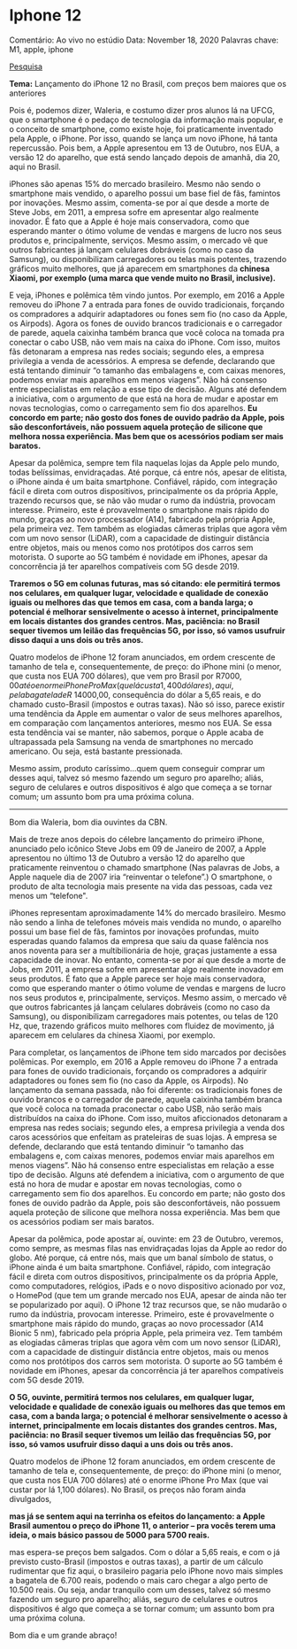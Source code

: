 # Iphone 12

Comentário: Ao vivo no estúdio
Data: November 18, 2020
Palavras chave: M1, apple, iphone

[Pesquisa](Iphone%2012%2098d603c054244ab98b733acaea75b783/Pesquisa%204fbeae26ca8840ada1d37e2e01938b3f.md)

**Tema:** Lançamento do iPhone 12 no Brasil, com preços bem maiores que os anteriores

Pois é, podemos dizer, Waleria, e costumo dizer pros alunos lá na UFCG, que o smartphone é o pedaço de tecnologia da informação mais popular, e o conceito de smartphone, como existe hoje, foi praticamente inventado pela Apple, o iPhone. Por isso, quando se lança um novo iPhone, há tanta repercussão. Pois bem, a Apple apresentou em 13 de Outubro, nos EUA, a versão 12 do aparelho, que está sendo lançado depois de amanhã, dia 20, aqui no Brasil.

iPhones são apenas 15% do mercado brasileiro. Mesmo não sendo o smartphone mais vendido, o aparelho possui um base fiel de fãs, famintos por inovações. Mesmo assim, comenta-se por aí que desde a morte de Steve Jobs, em 2011, a empresa sofre em apresentar algo realmente inovador. É fato que a Apple é hoje mais conservadora, como que esperando manter o ótimo volume de vendas e margens de lucro nos seus produtos e, principalmente, serviços. Mesmo assim, o mercado vê que outros fabricantes já lançam celulares dobráveis (como no caso da Samsung), ou disponibilizam carregadores ou telas mais potentes, trazendo gráficos muito melhores, que já aparecem em smartphones da **chinesa Xiaomi, por exemplo (uma marca que vende muito no Brasil, inclusive).**

E veja, iPhones e polêmica têm vindo juntos. Por exemplo, em 2016 a Apple removeu do iPhone 7 a entrada para fones de ouvido tradicionais, forçando os compradores a adquirir adaptadores ou fones sem fio (no caso da Apple, os Airpods). Agora os fones de ouvido brancos tradicionais e o carregador de parede, aquela caixinha também branca que você coloca na tomada pra conectar o cabo USB, não vem mais na caixa do iPhone. Com isso, muitos fãs detonaram a empresa nas redes sociais; segundo eles, a empresa privilegia a venda de acessórios. A empresa se defende, declarando que está tentando diminuir “o tamanho das embalagens e, com caixas menores, podemos enviar mais aparelhos em menos viagens”. Não há consenso entre especialistas em relação a esse tipo de decisão. Alguns até defendem a iniciativa, com o argumento de que está na hora de mudar e apostar em novas tecnologias, como o carregamento sem fio dos aparelhos. **Eu concordo em parte; não gosto dos fones de ouvido padrão da Apple, pois são desconfortáveis, não possuem aquela proteção de silicone que melhora nossa experiência. Mas bem que os acessórios podiam ser mais baratos.**

Apesar da polêmica, sempre tem fila naquelas lojas da Apple pelo mundo, todas belíssimas, envidraçadas. Até porque, cá entre nós, apesar de elitista, o iPhone ainda é um baita smartphone. Confiável, rápido, com integração fácil e direta com outros dispositivos, principalmente os da própria Apple, trazendo recursos que, se não vão mudar o rumo da indústria, provocam interesse. Primeiro, este é provavelmente o smartphone mais rápido do mundo, graças ao novo processador (A14), fabricado pela própria Apple, pela primeira vez. Tem também as elogiadas câmeras triplas que agora vêm com um novo sensor (LiDAR), com a capacidade de distinguir distância entre objetos, mais ou menos como nos protótipos dos carros sem motorista. O suporte ao 5G também é novidade em iPhones, apesar da concorrência já ter aparelhos compatíveis com 5G desde 2019.

**Traremos o 5G em colunas futuras, mas só citando: ele permitirá termos nos celulares, em qualquer lugar, velocidade e qualidade de conexão iguais ou melhores das que temos em casa, com a banda larga; o potencial é melhorar sensivelmente o acesso à internet, principalmente em locais distantes dos grandes centros. Mas, paciência: no Brasil sequer tivemos um leilão das frequências 5G, por isso, só vamos usufruir disso daqui a uns dois ou três anos.**

Quatro modelos de iPhone 12 foram anunciados, em ordem crescente de tamanho de tela e, consequentemente, de preço: do iPhone mini (o menor, que custa nos EUA 700 dólares), que vem pro Brasil por R$7000,00 até o enorme iPhone Pro Max (que lá custa 1,400 dólares), aqui, pela bagatela de R$ 14000,00, consequência do dólar a 5,65 reais, e do chamado custo-Brasil (impostos e outras taxas). Não só isso, parece existir uma tendência da Apple em aumentar o valor de seus melhores aparelhos, em comparação com lançamentos anteriores, mesmo nos EUA. Se essa esta tendência vai se manter, não sabemos, porque o Apple acaba de ultrapassada pela Samsung na venda de smartphones no mercado americano. Ou seja, está bastante pressionada.

Mesmo assim, produto caríssimo…quem quem conseguir comprar um desses aqui, talvez só mesmo fazendo um seguro pro aparelho; aliás, seguro de celulares e outros dispositivos é algo que começa a se tornar comum; um assunto bom pra uma próxima coluna.

---

Bom dia Waleria, bom dia ouvintes da CBN.

Mais de treze anos depois do célebre lançamento do primeiro iPhone, anunciado pelo icônico Steve Jobs em 09 de Janeiro de 2007, a Apple apresentou no último 13 de Outubro a versão 12 do aparelho que praticamente reinventou o chamado smartphone (Nas palavras de Jobs, a Apple naquele dia de 2007 iria “reinventar o telefone”.) O smartphone, o produto de alta tecnologia mais presente na vida das pessoas, cada vez menos um “telefone".

iPhones representam aproximadamente 14% do mercado brasileiro. Mesmo não sendo a linha de telefones móveis mais vendida no mundo, o aparelho possui um base fiel de fãs, famintos por inovações profundas, muito esperadas quando falamos da empresa que saiu da quase falência nos anos noventa para ser a multibilionária de hoje, graças justamente a essa capacidade de inovar. No entanto, comenta-se por aí que desde a morte de Jobs, em 2011, a empresa sofre em apresentar algo realmente inovador em seus produtos. É fato que a Apple parece ser hoje mais conservadora, como que esperando manter o ótimo volume de vendas e margens de lucro nos seus produtos e, principalmente, serviços. Mesmo assim, o mercado vê que outros fabricantes já lançam celulares dobráveis (como no caso da Samsung), ou disponibilizam carregadores mais potentes, ou telas de 120 Hz, que, trazendo gráficos muito melhores com fluidez de movimento, já aparecem em celulares da chinesa Xiaomi, por exemplo.

Para completar, os lançamentos de iPhone tem sido marcados por decisões polêmicas. Por exemplo, em 2016 a Apple removeu do iPhone 7 a entrada para fones de ouvido tradicionais, forçando os compradores a adquirir adaptadores ou fones sem fio (no caso da Apple, os Airpods). No lançamento da semana passada, não foi diferente: os tradicionais fones de ouvido brancos e o carregador de parede, aquela caixinha também branca que você coloca na tomada praconectar o cabo USB, não serão mais distribuídos na caixa do iPhone. Com isso, muitos aficcionados detonaram a empresa nas redes sociais; segundo eles, a empresa privilegia a venda dos caros acessórios que enfeitam as prateleiras de suas lojas. A empresa se defende, declarando que está tentando diminuir “o tamanho das embalagens e, com caixas menores, podemos enviar mais aparelhos em menos viagens”. Não há consenso entre especialistas em relação a esse tipo de decisão. Alguns até defendem a iniciativa, com o argumento de que está no hora de mudar e apostar em novas tecnologias, como o carregamento sem fio dos aparelhos. Eu concordo em parte; não gosto dos fones de ouvido padrão da Apple, pois são desconfortáveis, não possuem aquela proteção de silicone que melhora nossa experiência. Mas bem que os acessórios podiam ser mais baratos.

Apesar da polêmica, pode apostar aí, ouvinte: em 23 de Outubro, veremos, como sempre, as mesmas filas nas envidraçadas lojas da Apple ao redor do globo. Até porque, cá entre nós, mais que um banal símbolo de status, o iPhone ainda é um baita smartphone. Confiável, rápido, com integração fácil e direta com outros dispositivos, principalmente os da própria Apple, como computadores, relógios, iPads e o novo dispositivo acionado por voz, o HomePod (que tem um grande mercado nos EUA, apesar de ainda não ter se popularizado por aqui). O iPhone 12 traz recursos que, se não mudarão o rumo da indústria, provocam interesse. Primeiro, este é provavelmente o smartphone mais rápido do mundo, graças ao novo processador (A14 Bionic 5 nm), fabricado pela própria Apple, pela primeira vez. Tem também as elogiadas câmeras triplas que agora vêm com um novo sensor (LiDAR), com a capacidade de distinguir distância entre objetos, mais ou menos como nos protótipos dos carros sem motorista. O suporte ao 5G também é novidade em iPhones, apesar da concorrência já ter aparelhos compatíveis com 5G desde 2019.

**O 5G, ouvinte, permitirá termos nos celulares, em qualquer lugar, velocidade e qualidade de conexão iguais ou melhores das que temos em casa, com a banda larga; o potencial é melhorar sensivelmente o acesso à internet, principalmente em locais distantes dos grandes centros. Mas, paciência: no Brasil sequer tivemos um leilão das frequências 5G, por isso, só vamos usufruir disso daqui a uns dois ou três anos.**

Quatro modelos de iPhone 12 foram anunciados, em ordem crescente de tamanho de tela e, consequentemente, de preço: do iPhone mini (o menor, que custa nos EUA 700 dólares) até o enorme iPhone Pro Max (que vai custar por lá 1,100 dólares). No Brasil, os preços não foram ainda divulgados,

**mas já se sentem aqui na terrinha os efeitos do lançamento: a Apple Brasil aumentou o preço do iPhone 11, o anterior – pra vocês terem uma ideia, o mais básico passou de 5000 para 5700 reais.**

mas espera-se preços bem salgados. Com o dólar a 5,65 reais, e com o já previsto custo-Brasil (impostos e outras taxas), a partir de um cálculo rudimentar que fiz aqui, o brasileiro pagaria pelo iPhone novo mais simples a bagatela de 6.700 reais, podendo o mais caro chegar a algo perto de 10.500 reais. Ou seja, andar tranquilo com um desses, talvez só mesmo fazendo um seguro pro aparelho; aliás, seguro de celulares e outros dispositivos é algo que começa a se tornar comum; um assunto bom pra uma próxima coluna.

Bom dia e um grande abraço!